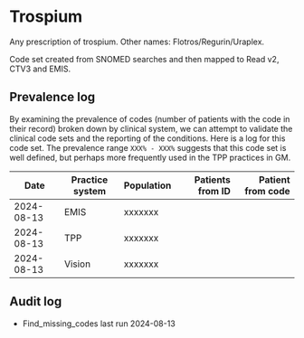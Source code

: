 # Trospium

Any prescription of trospium. Other names: Flotros/Regurin/Uraplex.

Code set created from SNOMED searches and then mapped to Read v2, CTV3 and EMIS.

## Prevalence log

By examining the prevalence of codes (number of patients with the code in their record) broken down by clinical system, we can attempt to validate the clinical code sets and the reporting of the conditions. Here is a log for this code set. The prevalence range `XXX% - XXX%` suggests that this code set is well defined, but perhaps more frequently used in the TPP practices in GM.

| Date       | Practice system | Population | Patients from ID | Patient from code |
| ---------- | --------------- | ---------- | ---------------: | ----------------: |
| 2024-08-13 | EMIS            | xxxxxxx    |                  |                   |
| 2024-08-13 | TPP             | xxxxxxx    |                  |                   |
| 2024-08-13 | Vision          | xxxxxxx    |                  |                   |

## Audit log

- Find_missing_codes last run 2024-08-13
